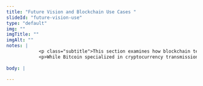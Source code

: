 ```yaml
--- 
title: "Future Vision and Blockchain Use Cases "
slideId: "future-vision-use"
type: "default"
img: ""
imgTitle: ""
imgAlt: ""
notes: | 
            <p class="subtitle">This section examines how blockchain technology can potentially impact several businesses and industries.</p>
            <p>While Bitcoin specialized in cryptocurrency transmission, blockchain technology has proven to have many applications beyond this. While blockchains have proven to transfer money, it is done in the form of data exchanges. We&apos;ve talked about monetary exchanges, but there&apos;s additional data that can be transferred, allowing many industries to be able to utilize blockchain technology. </p>
        
body: | 
        
---
```

